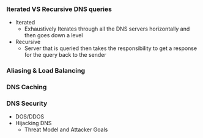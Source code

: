 ### Iterated VS Recursive DNS queries
- Iterated
	- Exhaustively Iterates through all the DNS servers horizontally and then goes down a level
- Recursive
	- Server that is queried then takes the responsibility to get a response for the query back to the sender
### Aliasing & Load Balancing

### DNS Caching

### DNS Security
- DOS/DDOS
- Hijacking DNS
	- Threat Model and Attacker Goals